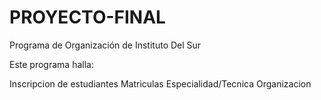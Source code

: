 # PROYECTO-FINAL
Programa de Organización de Instituto Del Sur

Este programa halla:

Inscripcion de estudiantes
Matriculas
Especialidad/Tecnica
Organizacion
